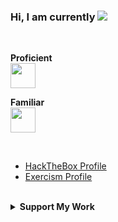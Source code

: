 ### Hi, I am currently ![](https://readme-typing-svg.demolab.com?font=Ubuntu&size=20&duration=2000&pause=1500&color=99D21B&vCenter=true&width=333&height=20&lines=a+husband+%26+father+of+2+boys;an+RV+nomad+in+the+US;a+software+engineer+in+healthcare;learning+AppSec+Engineering.)

<br>

<!--![](github-stats/languages.svg#gh-dark-mode-only)![](github-stats//overview.svg#gh-dark-mode-only)-->
**Proficient**  
<img src="https://skillicons.dev/icons?i=go,postgres,html,css,markdown,wordpress" height="40px" />

**Familiar**  
<img src="https://skillicons.dev/icons?i=python,bash,javascript,angular" height="40px" />

<br>

* [HackTheBox Profile](https://app.hackthebox.com/users/2141921 "Offensive Security Exercises")
* [Exercism Profile](https://exercism.org/profiles/nomadicGopher "Coding Exercises")
<!--* [HackerRank](https://hackerrank.com/profile/nomadicGopher "Coding Exercises")-->

<br>

<details>
  <summary><b>Support My Work</b></summary>
  <img align="right" width="33.333%" src="https://raw.githubusercontent.com/egonelbre/gophers/refs/heads/master/vector/adventure/hiking.svg"> 
  <br>
  Single or monthly contributions
  <ul>
   <li><a href="https://github.com/sponsors/nomadicGopher" target="_blank">GitHub Sponsors</a></li>
   <li><a href="https://ko-fi.com/nomadicGopher" target="_blank">Ko-Fi</a></li>
  </ul>
  Crypto currency wallets
  <ul>
      <li><b>ETH</b>: 0x7531d86D5Dbda398369ec43205F102e79B3c647A</li>
      <li><b>BTC</b>: bc1qtkuzp85vph7y37rqjlznuta293qsay07cgg90s</li>
      <li><b>LTC</b>: ltc1q9pquzquaj6peplygqdrcxxvcnd5fcud7x80lh8</li>
      <li><b>DOGE</b>: DNQ3GHBVEcNpzXNeB7B4sPqd7L1GhUpMg3</li>
      <li><b>SOL</b>: EQ6QwibvKZsazjvQGJk6fsGW4BQSDS1Zs6Dj79HfVvME</li>
  </ul>
</details>
